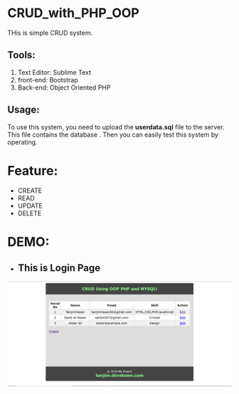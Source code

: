 # CRUD_with_PHP_OOP
THis is simple CRUD system.  

## __Tools__: 
1) Text Editor: Sublime Text
2) front-end: Bootstrap
3) Back-end: Object Oriented PHP

## __Usage__: 
To use this system, you need to upload the __userdata.sql__ file to the server. This file contains the database . Then you can easily test this system by operating. 

# __Feature__:
* CREATE
* READ
* UPDATE
* DELETE

# __DEMO__:

* ## This is Login Page
![alt text](/images/crud1.png)
